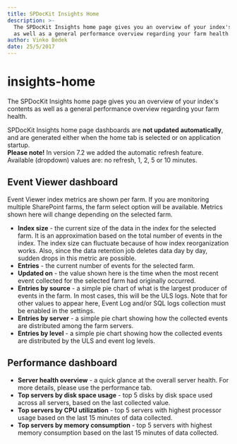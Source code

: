 ```yaml
---
title: SPDocKit Insights Home
description: >-
  The SPDocKit Insights home page gives you an overview of your index's contents
  as well as a general performance overview regarding your farm health.
author: Vinko Bedek
date: 25/5/2017
---
```


# insights-home

The SPDocKit Insights home page gives you an overview of your index's contents as well as a general performance overview regarding your farm health.

SPDocKit Insights home page dashboards are **not updated automatically**, and are generated either when the home tab is selected or on application startup.  
**Please note!** In version 7.2 we added the automatic refresh feature. Available \(dropdown\) values are: no refresh, 1, 2, 5 or 10 minutes.

## Event Viewer dashboard

Event Viewer index metrics are shown per farm. If you are monitoring multiple SharePoint farms, the farm select option will be available. Metrics shown here will change depending on the selected farm.

* **Index size** - the current size of the data in the index for the selected farm. It is an approximation based on the total number of events in the index. The index size can fluctuate because of how index reorganization works. Also, since the data retention job deletes data day by day, sudden drops in this metric are possible.  
* **Entries** - the current number of events for the selected farm.
* **Updated on** - the value shown here is the time when the most recent event collected for the selected farm had originally occurred.
* **Entries by source** - a simple pie chart of what is the largest producer of events in the farm. In most cases, this will be the ULS logs. Note that for other values to appear here, Event Log and/or SQL logs collection must be enabled in the settings.
* **Entries by server** - a simple pie chart showing how the collected events are distributed among the farm servers.
* **Entries by level** - a simple pie chart showing how the collected events are distributed by the ULS and event log levels.

## Performance dashboard

* **Server health overview** - a quick glance at the overall server health. For more details, please use the performance tab.
* **Top servers by disk space usage** - top 5 disks by disk space used across all servers, based on the last collected value.
* **Top servers by CPU utilization** - top 5 servers with highest processor usage based on the last 15 minutes of data collected.
* **Top servers by memory consumption** - top 5 servers with highest memory consumption based on the last 15 minutes of data collected.

